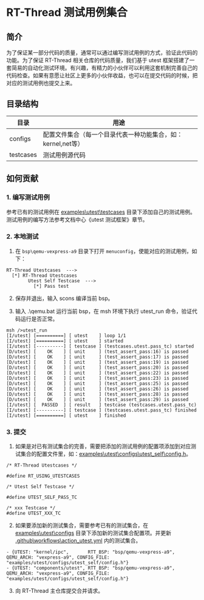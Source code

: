 # RT-Thread 测试用例集合

## 简介

为了保证某一部分代码的质量，通常可以通过编写测试用例的方式，验证此代码的功能。为了保证 RT-Thread 相关仓库的代码质量，我们基于 utest 框架搭建了一套简易的自动化测试环境。有兴趣，有精力的小伙伴可以利用这套机制完善自己的代码检查。如果有意愿让社区上更多的小伙伴收益，也可以在提交代码的时候，把对应的测试用例也提交上来。

## 目录结构

| 目录      | 用途                                                         |
| --------- | ------------------------------------------------------------ |
| configs   | 配置文件集合（每一个目录代表一种功能集合，如：kernel,net等） |
| testcases | 测试用例源代码                                               |

## 如何贡献

### 1. 编写测试用例

参考已有的测试用例在 [examples\utest\testcases](./testcases) 目录下添加自己的测试用例。测试用例的编写方法参考文档中心《utest 测试框架》章节。

### 2. 本地测试

1. 在 `bsp\qemu-vexpress-a9` 目录下打开 `menuconfig`，使能对应的测试用例，如下：

```
RT-Thread Utestcases  --->
  [*] RT-Thread Utestcases
        Utest Self Testcase  --->
          [*] Pass test
```

2. 保存并退出，输入 scons 编译当前 bsp。

3. 输入 .\qemu.bat 运行当前 bsp，在 msh 环境下执行 utest_run 命令，验证代码运行是否正常。

```
msh />utest_run
[I/utest] [==========] [ utest    ] loop 1/1
[I/utest] [==========] [ utest    ] started
[I/utest] [----------] [ testcase ] (testcases.utest.pass_tc) started
[D/utest] [    OK    ] [ unit     ] (test_assert_pass:16) is passed
[D/utest] [    OK    ] [ unit     ] (test_assert_pass:17) is passed
[D/utest] [    OK    ] [ unit     ] (test_assert_pass:19) is passed
[D/utest] [    OK    ] [ unit     ] (test_assert_pass:20) is passed
[D/utest] [    OK    ] [ unit     ] (test_assert_pass:22) is passed
[D/utest] [    OK    ] [ unit     ] (test_assert_pass:23) is passed
[D/utest] [    OK    ] [ unit     ] (test_assert_pass:25) is passed
[D/utest] [    OK    ] [ unit     ] (test_assert_pass:26) is passed
[D/utest] [    OK    ] [ unit     ] (test_assert_pass:28) is passed
[D/utest] [    OK    ] [ unit     ] (test_assert_pass:29) is passed
[I/utest] [  PASSED  ] [ result   ] testcase (testcases.utest.pass_tc)
[I/utest] [----------] [ testcase ] (testcases.utest.pass_tc) finished
[I/utest] [==========] [ utest    ] finished
```

### 3. 提交

1. 如果是对已有测试集合的完善，需要把添加的测试用例的配置项添加到对应测试集合的配置文件里，如：[examples\utest\configs\utest_self\config.h](./configs/utest_self/config.h)。

```
/* RT-Thread Utestcases */

#define RT_USING_UTESTCASES

/* Utest Self Testcase */

#define UTEST_SELF_PASS_TC

/* xxx Testcase */
#define UTEST_XXX_TC
```

2. 如果要添加新的测试集合，需要参考已有的测试集合，在 [examples\utest\configs](./configs) 目录下添加新的测试集合配置项。并更新 [.github\workflows\action_utest.yml](../../.github/workflows/action_utest.yml) 内的测试集合。

```
- {UTEST: "kernel/ipc",       RTT_BSP: "bsp/qemu-vexpress-a9", QEMU_ARCH: "vexpress-a9", CONFIG_FILE: "examples/utest/configs/utest_self/config.h"}
- {UTEST: "components/utest", RTT_BSP: "bsp/qemu-vexpress-a9", QEMU_ARCH: "vexpress-a9", CONFIG_FILE: "examples/utest/configs/utest_self/config.h"}
```

3. 向 RT-Thread 主仓库提交合并请求。